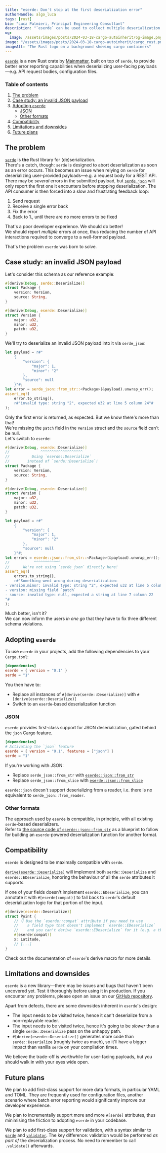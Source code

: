 ```yaml
---
title: "eserde: Don't stop at the first deserialization error"
authorHandle: algo_luca
tags: [rust]
bio: "Luca Palmieri, Principal Engineering Consultant"
description: "`eserde` can be used to collect multiple deserialization errors, rather than stopping at the first one. They can then be reported to the user at once, improving the developer experience for API consumers."
og:
  image: /assets/images/posts/2024-03-18-cargo-autoinherit/og-image.png
image: "/assets/images/posts/2024-03-18-cargo-autoinherit/cargo_rust.png"
imageAlt: "The Rust logo on a background showing cargo containers"
---
```


[`eserde`](https://github.com/mainmatter/eserde) is a new Rust crate by [Mainmatter](https://mainmatter.com/rust-consulting/), built on top of `serde`, to provide better error reporting capabilities when deserializing user-facing payloads—e.g. API request bodies, configuration files.

### Table of contents

1. [The problem](#the-problem)
2. [Case study: an invalid JSON payload](#case-study:-an-invalid-json-payload)
3. [Adopting `eserde`](#adopting-eserde)
   - [JSON](#json)
   - [Other formats](#other-formats)
4. [Compatibility](#compatibility)
5. [Limitations and downsides](#limitations-and-downsides)
6. [Future plans](#future-plans)

## The problem

[`serde`](https://serde.rs) is **the** Rust library for (de)serialization.\
There's a catch, though: `serde` is designed to abort deserialization as soon as an error occurs. This becomes an issue when relying on `serde` for deserializing user-provided payloads—e.g. a request body for a REST API.\
There may be _several_ errors in the submitted payload, but [`serde_json`](https://crates.io/crates/serde_json) will only report the first one it encounters before stopping deserialization. The API consumer is then forced into a slow and frustrating feedback loop:

1. Send request
2. Receive a single error back
3. Fix the error
4. Back to 1., until there are no more errors to be fixed

That's a poor developer experience. We should do better!\
We should report _multiple_ errors at once, thus reducing the number of API interactions required to converge to a well-formed payload.

That's the problem `eserde` was born to solve.

## Case study: an invalid JSON payload

Let's consider this schema as our reference example:

```rust
#[derive(Debug, serde::Deserialize)]
struct Package {
    version: Version,
    source: String,
}

#[derive(Debug, eserde::Deserialize)]
struct Version {
    major: u32,
    minor: u32,
    patch: u32,
}
```

We'll try to deserialize an invalid JSON payload into it via `serde_json`:

```rust
let payload = r#"
    {
        "version": {
            "major": 1,
            "minor": "2"
        },
        "source": null
    }"#;
let error = serde_json::from_str::<Package>(&payload).unwrap_err();
assert_eq!(
    error.to_string(),
    r#"invalid type: string "2", expected u32 at line 5 column 24"#
);
```

Only the first error is returned, as expected. But we know there's more than that!\
We're missing the `patch` field in the `Version` struct and the `source` field can't be null.\
Let's switch to `eserde`:

```rust
#[derive(Debug, eserde::Deserialize)]
//              ^^^^^^^^^^^^^^^^^^^
//          Using `eserde::Deserialize`
//        instead of `serde::Deserialize`!
struct Package {
    version: Version,
    source: String,
}

#[derive(Debug, eserde::Deserialize)]
struct Version {
    major: u32,
    minor: u32,
    patch: u32,
}

let payload = r#"
    {
        "version": {
            "major": 1,
            "minor": "2"
        },
        "source": null
    }"#;
let errors = eserde::json::from_str::<Package>(&payload).unwrap_err();
//           ^^^^^^^^^^^^
//      We're not using `serde_json` directly here!
assert_eq!(
    errors.to_string(),
    r#"Something went wrong during deserialization:
- version.minor: invalid type: string "2", expected u32 at line 5 column 24
- version: missing field `patch`
- source: invalid type: null, expected a string at line 7 column 22
"#
);
```

Much better, isn't it?\
We can now inform the users _in one go_ that they have to fix three different schema violations.

## Adopting `eserde`

To use `eserde` in your projects, add the following dependencies to your `Cargo.toml`:

```toml
[dependencies]
eserde = { version = "0.1" }
serde = "1"
```

You then have to:

- Replace all instances of `#[derive(serde::Deserialize)]` with `#[derive(eserde::Deserialize)]`
- Switch to an `eserde`-based deserialization function

### JSON

`eserde` provides first-class support for JSON deserialization, gated behind the `json` Cargo feature.

```toml
[dependencies]
# Activating the `json` feature
eserde = { version = "0.1", features = ["json"] }
serde = "1"
```

If you're working with JSON:

- Replace `serde_json::from_str` with [`eserde::json::from_str`](https://docs.rs/eserde/latest/eserde/json/fn.from_str.html)
- Replace `serde_json::from_slice` with [`eserde::json::from_slice`](https://docs.rs/eserde/latest/eserde/json/fn.from_slice.html)

`eserde::json` doesn't support deserializing from a reader, i.e. there is no equivalent to `serde_json::from_reader`.

### Other formats

The approach used by `eserde` is compatible, in principle, with all existing `serde`-based deserializers.\
Refer to [the source code of `eserde::json::from_str`](https://github.com/mainmatter/eserde/blob/main/eserde/src/json.rs) as a blueprint to follow for building an `eserde`-powered deserialization function for another format.

## Compatibility

`eserde` is designed to be maximally compatible with `serde`.

[`derive(eserde::Deserialize)`](https://docs.rs/eserde/latest/eserde/derive.Deserialize.html) will implement both `serde::Deserialize` and `eserde::EDeserialize`, honoring the behaviour of all the `serde` attributes it supports.

If one of your fields doesn't implement `eserde::EDeserialize`, you can annotate it with `#[eserde(compat)]` to fall back to `serde`'s default deserialization logic for that portion of the input.

```rust
#[derive(eserde::Deserialize)]
struct Point {
    // 👇 Use the `eserde::compat` attribute if you need to use
    //    a field type that doesn't implement `eserde::EDeserialize`
    //    and you can't derive `eserde::EDeserialize` for it (e.g. a third-party type)
    #[eserde(compat)]
    x: Latitude,
    // [...]
}
```

Check out the documentation of `eserde`'s derive macro for more details.

## Limitations and downsides

`eserde` is a new library—there may be issues and bugs that haven't been uncovered yet. Test it thoroughly before using it in production. If you encounter any problems, please open an issue on our [GitHub repository](https://github.com/mainmatter/eserde).

Apart from defects, there are some downsides inherent in `eserde`'s design:

- The input needs to be visited twice, hence it can't deserialize from a non-replayable reader.
- The input needs to be visited twice, hence it's going to be _slower_ than a single `serde::Deserialize` pass on the unhappy path.
- `#[derive(eserde::Deserialize)]` generates more code than `serde::Deserialize` (roughly twice as much), so it'll have a bigger impact than vanilla `serde` on your compilation times.

We believe the trade-off is worthwhile for user-facing payloads, but you should walk in with your eyes wide open.

## Future plans

We plan to add first-class support for more data formats, in particular YAML and TOML. They are frequently used for configuration files, another scenario where batch error reporting would significantly improve our developer experience.

We plan to incrementally support more and more `#[serde]` attributes, thus minimising the friction to adopting `eserde` in your codebase.

We plan to add first-class support for validation, with a syntax similar to [`garde`](https://docs.rs/garde/latest/garde/) and [`validator`](https://docs.rs/validator/latest/validator/). The key difference: validation would be performed _as part of_ the deserialization process. No need to remember to call `.validate()` afterwards.

